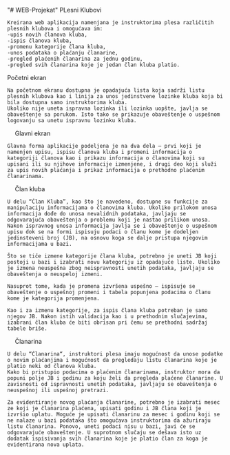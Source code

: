"# WEB-Projekat" 
PLesni Klubovi

	Kreirana web aplikacija namenjana je instruktorima plesa različitih plesnih klubova i omogućava im:
 	-upis novih članova kluba,
 	-ispis članova kluba,
 	-promenu kategorije člana kluba,
 	-unos podataka o plaćanju članarine,
 	-pregled plaćenih članarina za jednu godinu,
 	-pregled svih članarina koje je jedan član kluba platio.
  
Početni ekran

	Na početnom ekranu dostupna je opadajuća lista koja sadrži listu plesnih klubova kao i linija za unos jedinstvene lozinke kluba koja bi bila dostupna samo instruktorima kluba.
	Ukoliko nije uneta ispravna lozinka ili lozinka uopšte, javlja se obaveštenje sa porukom. Isto tako se prikazuje obaveštenje o uspešnom logovanju sa unetu ispravnu lozinku kluba.
 
 
Glavni ekran

	Glavna forma aplikacije podeljena je na dva dela – prvi koji je namenjen upisu, ispisu članova kluba i promeni informacija o kategoriji članova kao i prikazu informacija o članovima koji su upisani ili su njihove informacije izmenjene, i drugi deo koji služi za upis novih plaćanja i prikaz informacija o prethodno plaćenim članarinama.

 
Član kluba

	U delu “Član Kluba”, kao što je navedeno, dostupne su funkcije za manipulaciju informacijama o članovima kluba. Ukoliko prilokom unosa informacija dođe do unosa nevalidnih podataka, javljaju se odgovarajuća obaveštenja o problemu koji je nastao prilikom unosa.
	Nakon ispravnog unosa informacija javlja se i obaveštenje o uspešnom upisu dok se na formi ispisuju podaci o članu kome je dodeljen jedinsteveni broj (JB), na osnovu koga se dalje pristupa njegovim informacijama u bazi.

	Što se tiče izmene kategorije člana kluba, potrebno je uneti JB koji postoji u bazi i izabrati novu kategoriju iz opadajuće liste. Ukoliko je izmena neuspešna zbog neispravnosti unetih podataka, javljaju se obaveštenja o neuspeloj izmeni. 

    Nasuprot tome, kada je promena izvršena uspešno – ispisuje se obaveštenje o uspešnoj promeni i tabela popunjena podacima o članu kome je kategorija promenjena.
 
	Kao i za izmenu kategorije, za ispis člana kluba potreban je samo njegov JB. Nakon istih validacija kao i u prethodnim slučajevima, izabrani član kluba će biti obrisan pri čemu se prethodni sadržaj tabele briše.

 
Članarina

	U delu “Članarina“, instruktori plesa imaju mogućnost da unose podatke o novim plaćanjima i mogućnost da pregledaju listu članarina koje je platio neki od članova kluba.
	Kako bi pristupio podacima o plaćenim članarinama, instruktor mora da popuni polje JB i godinu za koju želi da pregleda plaćene članarine. U zavisnosti od ispravnosti unetih podataka, javljaju se obaveštenja o neuspešnoj ili uspešnoj pretrazi.

    Za evidentiranje novog plaćanja članarine, potrebno je izabrati mesec ze koji je članarina plaćena, upisati godinu i JB člana koji je izvršio uplatu. Moguće je upisati članarinu za mesec i godinu koji se ne nalaze u bazi podataka što omogućava instruktorima da ažuriraju listu članarina. Ponovo, uneti podaci nisu u bazi, javi će se odgovarajuće obaveštenje. U suprotnom slučaju se dešava isto uz dodatak ispisivanja svih članarina koje je platio član za koga je evidentirana nova uplata.
